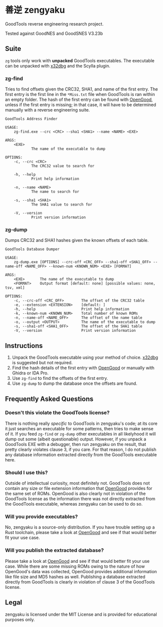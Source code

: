 # 善逆 zengyaku

GoodTools reverse engineering research project. 

Tested against GoodNES and GoodSNES V3.23b

## Suite
`zg` tools only work with **unpacked** GoodTools executables. The executable can be unpacked with [x32dbg](https://x64dbg.com) and the Scylla plugin.

### zg-find
Tries to find offsets given the CRC32, SHA1, and name of the first entry. 
The first entry is the first line in the `*Miss.txt` file when GoodTools is ran within an empty folder. 
The hash of the first entry can be found with [OpenGood](https://github.com/SnowflakePowered/opengood), unless if the first entry is missing; in that case, it will have to be determined manually with a reverse engineering suite.

```
GoodTools Address Finder

USAGE:
    zg-find.exe --crc <CRC> --sha1 <SHA1> --name <NAME> <EXE>

ARGS:
    <EXE>
            The name of the executable to dump

OPTIONS:
    -c, --crc <CRC>
            The CRC32 value to search for

    -h, --help
            Print help information

    -n, --name <NAME>
            The name to search for

    -s, --sha1 <SHA1>
            The SHA1 value to search for

    -V, --version
            Print version information
```

### zg-dump
Dumps CRC32 and SHA1 hashes given the known offsets of each table.

```
GoodTools Database Dumper

USAGE:
    zg-dump.exe [OPTIONS] --crc-off <CRC_OFF> --sha1-off <SHA1_OFF> --name-off <NAME_OFF> --known-num <KNOWN_NUM> <EXE> [FORMAT]

ARGS:
    <EXE>       The name of the executable to dump
    <FORMAT>    Output format [default: none] [possible values: none, tsv, xml]

OPTIONS:
    -c, --crc-off <CRC_OFF>        The offset of the CRC32 table
    -e, --extension <EXTENSION>    [default: ]
    -h, --help                     Print help information
    -k, --known-num <KNOWN_NUM>    Total number of known ROMs
    -n, --name-off <NAME_OFF>      The offset of the name table
    -o, --output <OUTPUT>          The name of the executable to dump
    -s, --sha1-off <SHA1_OFF>      The offset of the SHA1 table
    -V, --version                  Print version information
```

## Instructions

1. Unpack the GoodTools executable using your method of choice. [x32dbg](https://x64dbg.com) is suggested but not required.
2. Find the hash details of the first entry with [OpenGood](https://github.com/SnowflakePowered/opengood) or manually with Ghidra or IDA Pro.
3. Use `zg-find` to find the offsets of the first entry.
4. Use `zg-dump` to dump the database once the offsets are found.

## Frequently Asked Questions

### Doesn't this violate the GoodTools license?
There is nothing really *specific* to GoodTools in zengyaku's code; at its core it just searches an executable for some patterns, then tries to make sense of it. If you feed `zg-find` or `zg-dump` other executables in all likelyhood it will dump out some (albeit questionable) output. However, if you unpack a GoodTools EXE with a debugger, then run zengyaku on the result, that pretty clearly violates clause 3, if you care. For that reason, I do not publish any database information extracted directly from the GoodTools executable here.

### Should I use this?
Outside of intellectual curiosity, most definitely not. GoodTools does not contain any size or file extension information that [OpenGood](https://github.com/SnowflakePowered/opengood) provides for the same set of ROMs. OpenGood is also clearly not in violation of the GoodTools license as the information there was not directly extracted from the GoodTools executable, whereas zengyaku can be used to do so.

### Will you provide executables?
No, zengyaku is a source-only distribution. If you have trouble setting up a Rust toolchain, please take a look at [OpenGood](https://github.com/SnowflakePowered/opengood) and see if that would better fit your use case.

### Will you publish the extracted database?
Please take a look at [OpenGood](https://github.com/SnowflakePowered/opengood) and see if that would better fit your use case. While there are some missing ROMs owing to the nature of how OpenGood's data was collected, OpenGood provides additional information like file size and MD5 hashes as well. Publishing a database extracted directly from GoodTools is clearly in violation of clause 3 of the GoodTools license.

## Legal
zengyaku is licensed under the MIT License and is provided for educational purposes only.

